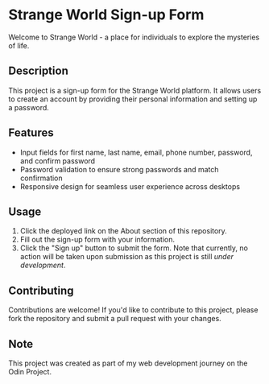 # Strange World Sign-up Form

Welcome to Strange World - a place for individuals to explore the mysteries of life.

## Description
This project is a sign-up form for the Strange World platform. It allows users to create an account by providing their personal information and setting up a password.

## Features
- Input fields for first name, last name, email, phone number, password, and confirm password
- Password validation to ensure strong passwords and match confirmation
- Responsive design for seamless user experience across desktops

## Usage
1. Click the deployed link on the About section of this repository.
2. Fill out the sign-up form with your information.
3. Click the "Sign up" button to submit the form. Note that currently, no action will be taken upon submission as this project is still _under development_.

## Contributing
Contributions are welcome! If you'd like to contribute to this project, please fork the repository and submit a pull request with your changes.

## Note
This project was created as part of my web development journey on the Odin Project.